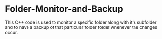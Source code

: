 # Folder-Monitor-and-Backup
This C++ code is used to monitor a specific folder along with it's subfolder and to have a backup of that particular folder folder whenever the changes occur. 
